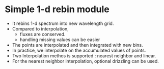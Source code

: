 # Simple 1-d rebin module

- It rebins 1-d spectrum into new wavelength grid.
- Compared to interpolation,
  - fluxes are conserved.
  - handling missing values can be easier
- The points are interpolated and then integrated with new bins.
- In practice, we interpolate on the accumulated values of points.
- Two Interpolation methos is supported : nearest neighbor and linear.
- For the nearest neighbor interpolation, optional drizzling can be used.
